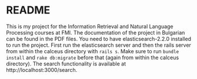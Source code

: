 README
======

This is my project for the Information Retrieval and Natural Language Processing courses at FMI. The documentation of the project in Bulgarian can be found in the PDF files. You need to have elasticsearch-2.2.0 installed to run the project. First run the elasticsearch server and then the rails server from within the calceus directory with `rails s`. Make sure to run `bundle install` and `rake db:migrate` before that (again from within the calceus directory). The search functionality is available at http://localhost:3000/search.
